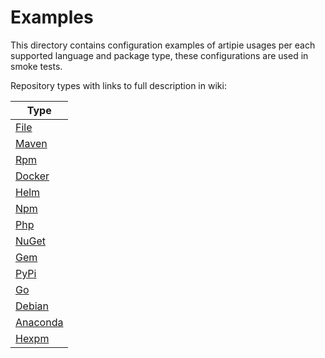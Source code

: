# Examples

This directory contains configuration examples of artipie usages per each supported language and 
package type, these configurations are used in smoke tests.

Repository types with links to full description in wiki:

| Type                                                         |
|--------------------------------------------------------------|
| [File](https://github.com/artipie/artipie/wiki/file)         |
| [Maven](https://github.com/artipie/artipie/wiki/maven)       |
| [Rpm](https://github.com/artipie/artipie/wiki/rpm)           |
| [Docker](https://github.com/artipie/artipie/wiki/docker)     |
| [Helm](https://github.com/artipie/artipie/wiki/help)         |
| [Npm](https://github.com/artipie/artipie/wiki/npm)           |
| [Php](https://github.com/artipie/artipie/wiki/php)           |
| [NuGet](https://github.com/artipie/artipie/wiki/nuget)       |
| [Gem](https://github.com/artipie/artipie/wiki/gem)           |
| [PyPi](https://github.com/artipie/artipie/wiki/pypi)         |
| [Go](https://github.com/artipie/artipie/wiki/go)             |
| [Debian](https://github.com/artipie/artipie/wiki/debian)     |
| [Anaconda](https://github.com/artipie/artipie/wiki/anaconda) |
| [Hexpm](https://github.com/artipie/artipie/wiki/hexpm)       |
